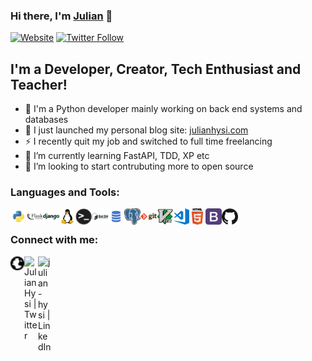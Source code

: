 ### Hi there, I'm [Julian][website] 👋

[![Website](https://img.shields.io/website?label=julianhysi.com&style=for-the-badge&url=https%3A%2F%2Fjulianhysi.com)](https://julianhysi.com)
[![Twitter Follow](https://img.shields.io/twitter/follow/JulianHysi?color=1DA1F2&logo=twitter&style=for-the-badge)](https://twitter.com/intent/follow?original_referer=https%3A%2F%2Fgithub.com%2FJulianHysi&screen_name=JulianHysi)


## I'm a Developer, Creator, Tech Enthusiast and Teacher!

- 🐍 I'm a Python developer mainly working on back end systems and databases
- 🔭 I just launched my personal blog site: [julianhysi.com](https://www.julianysi.com)
- ⚡  I recently quit my job and switched to full time freelancing
- 🌱 I’m currently learning FastAPI, TDD, XP etc
- 👯 I’m looking to start contrubuting more to open source


### Languages and Tools:

<img align="left" alt="Python" width="26px" src="https://raw.githubusercontent.com/github/explore/80688e429a7d4ef2fca1e82350fe8e3517d3494d/topics/python/python.png" />
<img align="left" alt="Flask" width="26px" src="https://raw.githubusercontent.com/github/explore/80688e429a7d4ef2fca1e82350fe8e3517d3494d/topics/flask/flask.png" />
<img align="left" alt="Django" width="26px" src="https://raw.githubusercontent.com/github/explore/80688e429a7d4ef2fca1e82350fe8e3517d3494d/topics/django/django.png" />
<img align="left" alt="Linux" width="26px" src="https://raw.githubusercontent.com/github/explore/80688e429a7d4ef2fca1e82350fe8e3517d3494d/topics/linux/linux.png" />
<img align="left" alt="Terminal" width="26px" src="https://raw.githubusercontent.com/github/explore/80688e429a7d4ef2fca1e82350fe8e3517d3494d/topics/terminal/terminal.png" />
<img align="left" alt="Bash" width="26px" src="https://raw.githubusercontent.com/github/explore/80688e429a7d4ef2fca1e82350fe8e3517d3494d/topics/bash/bash.png" />
<img align="left" alt="SQL" width="26px" src="https://raw.githubusercontent.com/github/explore/80688e429a7d4ef2fca1e82350fe8e3517d3494d/topics/sql/sql.png" />
<img align="left" alt="PostgreSQL" width="26px" src="https://raw.githubusercontent.com/github/explore/80688e429a7d4ef2fca1e82350fe8e3517d3494d/topics/postgresql/postgresql.png" />
<img align="left" alt="Git" width="26px" src="https://raw.githubusercontent.com/github/explore/80688e429a7d4ef2fca1e82350fe8e3517d3494d/topics/git/git.png" />
<img align="left" alt="Vim" width="26px" src="https://raw.githubusercontent.com/github/explore/361e2821e2dea67711cde99c9c40ed357061cf27/topics/vim/vim.png" />
<img align="left" alt="Visual Studio Code" width="26px" src="https://raw.githubusercontent.com/github/explore/80688e429a7d4ef2fca1e82350fe8e3517d3494d/topics/visual-studio-code/visual-studio-code.png" />
<img align="left" alt="HTML5" width="26px" src="https://raw.githubusercontent.com/github/explore/80688e429a7d4ef2fca1e82350fe8e3517d3494d/topics/html/html.png" />
<img align="left" alt="Boostrap" width="26px" src="https://raw.githubusercontent.com/github/explore/80688e429a7d4ef2fca1e82350fe8e3517d3494d/topics/bootstrap/bootstrap.png" />
<img align="left" alt="GitHub" width="26px" src="https://raw.githubusercontent.com/github/explore/78df643247d429f6cc873026c0622819ad797942/topics/github/github.png" />

<br />


### Connect with me:

[<img align="left" alt="julianhysi.com" width="22px" src="https://raw.githubusercontent.com/iconic/open-iconic/master/svg/globe.svg" />][website]
[<img align="left" alt="JulianHysi | Twitter" width="22px" src="https://cdn.jsdelivr.net/npm/simple-icons@v3/icons/twitter.svg" />][twitter]
[<img align="left" alt="julian-hysi | LinkedIn" width="22px" src="https://cdn.jsdelivr.net/npm/simple-icons@v3/icons/linkedin.svg" />][linkedin]

<br />


[website]: https://julianhysi.com
[twitter]: https://twitter.com/JulianHysi
[linkedin]: https://linkedin.com/in/julian-hysi